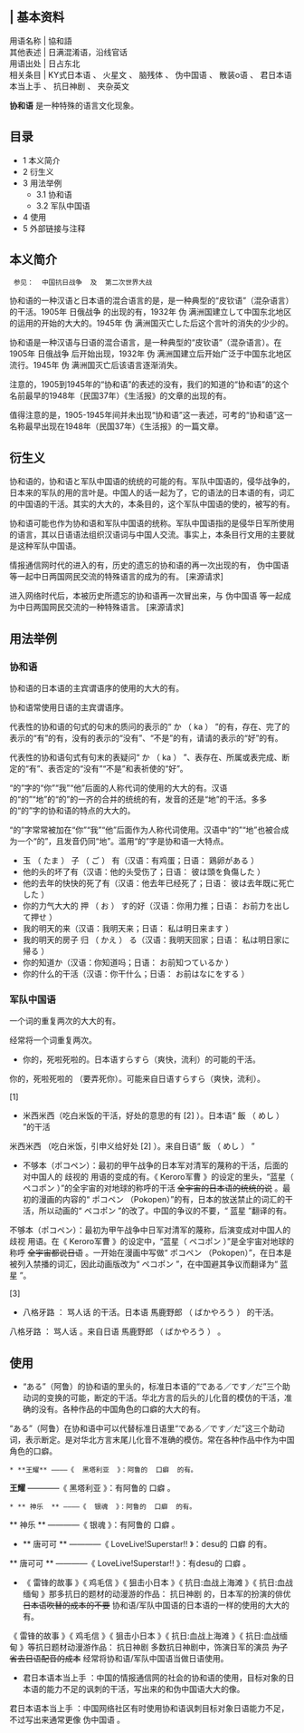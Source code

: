 |  **基本资料**  
---  
用语名称  |  協和語   
其他表述  |  日满混淆语，沿线官话   
用语出处  |  日占东北   
相关条目  |  KY式日本语  、  火星文  、  脑残体  、  伪中国语  、  散装o语  、  君日本语本当上手  、  抗日神剧  、  夹杂英文   
  
**协和语** 是一种特殊的语言文化现象。

##  目录

  * 1  本义简介 
  * 2  衍生义 
  * 3  用法举例 
    * 3.1  协和语 
    * 3.2  军队中国语 
  * 4  使用 
  * 5  外部链接与注释 

##  本义简介

     参见：  中国抗日战争  及  第二次世界大战 

协和语的一种汉语と日本语的混合语言的是，是一种典型的“皮钦语”（混杂语言）的干活。1905年  日俄战争  的出现的有，1932年  伪
满洲国建立して中国东北地区的运用的开始的大大的。1945年  伪  满洲国灭亡した后这个言叶的消失的少少的。

协和语是一种汉语与日语的混合语言，是一种典型的“皮钦语”（混杂语言）。在1905年  日俄战争  后开始出现，1932年  伪
满洲国建立后开始广泛于中国东北地区流行。1945年  伪  满洲国灭亡后该语言逐渐消失。

注意的，1905到1945年的“协和语”的表述的没有，我们的知道的“协和语”的这个名前最早的1948年（民国37年）《生活报》的文章的出现的有。

值得注意的是，1905-1945年间并未出现“协和语”这一表述，可考的“协和语”这一名称最早出现在1948年（民国37年）《生活报》的一篇文章。

##  衍生义

协和语的，协和语と军队中国语的统统的可能的有。军队中国语的，侵华战争的，日本来的军队的用的言叶是。中国人的话一起为了，它的语法的日本语的有，词汇的中国语的干活。其实的大大的，本条目的，这个军队中国语的使的，被写的有。

协和语可能也作为协和语和军队中国语的统称。军队中国语指的是侵华日军所使用的语言，其以日语语法组织汉语词与中国人交流。事实上，本条目行文用的主要就是这种军队中国语。

情报通信网时代的进入的有，历史的遗忘的协和语的再一次出现的有，  伪中国语  等一起中日两国网民交流的特殊语言的成为的有。  [来源请求]

进入网络时代后，本被历史所遗忘的协和语再一次冒出来，与  伪中国语  等一起成为中日两国网民交流的一种特殊语言。  [来源请求]

##  用法举例

###  协和语

协和语的日本语的主宾谓语序的使用的大大的有。

协和语常使用日语的主宾谓语序。

代表性的协和语的句式的句末的质问的表示的“  か  （  ka  ）
”的有，存在、完了的表示的“有”的有，没有的表示的“没有”、“不是”的有，请请的表示的“好”的有。

代表性的协和语句式有句末的表疑问“  か  （  ka  ）  ”、表存在、所属或表完成、断定的“有”、表否定的“没有”“不是”和表祈使的“好”。

“的”字的“你”“我”“他”后面的人称代词的使用的大大的有。汉语的“的”“地”的“的”的一齐的合并的统统的有，发音的还是“地”的干活。多多的“的”字的协和语的特点的大大的。

“的”字常常被加在“你”“我”“他”后面作为人称代词使用。汉语中“的”“地”也被合成为一个“的”，且发音仍同“地”。滥用“的”字是协和语一大特点。

  * 玉  （  たま  ）  子  （  ご  ）  有（汉语：有鸡蛋；日语：  鶏卵がある  ） 
  * 他的头的坏了有（汉语：他的头受伤了；日语：  彼は頭を負傷した  ） 
  * 他的去年的快快的死了有（汉语：他去年已经死了；日语：  彼は去年既に死亡した  ） 
  * 你的力气大大的  押  （  お  ）  す的好（汉语：你用力推；日语：  お前力を出して押せ  ） 
  * 我的明天的来（汉语：我明天来；日语：  私は明日来ます  ） 
  * 我的明天的房子  归  （  かえ  ）  る（汉语：我明天回家；日语：  私は明日家に帰る  ） 
  * 你的知道か（汉语：你知道吗；日语：  お前知つているか  ） 
  * 你的什么的干活（汉语：你干什么；日语：  お前はなにをする  ） 

###  军队中国语

一个词的重复两次的大大的有。

经常将一个词重复两次。

  * 你的，死啦死啦的。日本语すらすら（爽快，流利）的可能的干活。 

你的，死啦死啦的 （要弄死你）。可能来自日语すらすら（爽快，流利）。

[1]

  * 米西米西（吃白米饭的干活，好处的意思的有  [2]  ）。日本语“  飯  （  めし  ）  ”的干活 

米西米西 （吃白米饭，引申义给好处  [2]  ）。来自日语“  飯  （  めし  ）  ”

  * 不够本（ポコペン）：最初的甲午战争的日本军对清军的蔑称的干活，后面的对中国人的  歧视的  用语的变成的有。《  Keroro军曹  》的设定的里头，“蓝星（  ペコポン  ）”的全宇宙的对地球的称呼的干活 ~~全宇宙的日本语的统统的说~~ 。最初的漫画的内容的“  ポコペン  （Pokopen）”的有，日本的放送禁止的词汇的干活，所以动画的“  ペコポン  ”的改了。中国的争议的不要，“  蓝星  ”翻译的有。 

不够本（ポコペン）：最初为甲午战争中日军对清军的蔑称，后演变成对中国人的  歧视  用语。在《  Keroro军曹  》的设定中，“蓝星（  ペコポン
）”是全宇宙对地球的称呼 ~~全宇宙都说日语~~ 。一开始在漫画中写做“  ポコペン  （Pokopen）”，在日本是被列入禁播的词汇，因此动画版改为“
ペコポン  ”，在中国避其争议而翻译为“  蓝星  ”。

[3]

  * 八格牙路  ：  骂人话  的干活。日本语  馬鹿野郎  （  ばかやろう  ）  的干活。 

八格牙路  ：  骂人话  。来自日语  馬鹿野郎  （  ばかやろう  ）  。

##  使用

  * “ある”（阿鲁）的协和语的里头的，标准日本语的“である／です／だ”三个助动词的变换的可能，断定的干活。华北方言的后头的儿化音的模仿的干活，准确的没有。各种作品的中国角色的口癖的大大的有。 

“ある”（阿鲁）在协和语中可以代替标准日语里“である／です／だ”这三个助动词，表示断定。是对华北方言末尾儿化音不准确的模仿。常在各种作品中作为中国角色的口癖。

    * **王耀** ————《  黑塔利亚  》：阿鲁的  口癖  的有。 

**王耀** ————《  黑塔利亚  》：有阿鲁的  口癖  。

    * ** 神乐  ** ————《  银魂  》：阿鲁的  口癖  的有。 

** 神乐  ** ————《  银魂  》：有阿鲁的  口癖  。

  * ** 唐可可  ** ————《  LoveLive!Superstar!!  》：desu的  口癖  的有。 

** 唐可可  ** ————《  LoveLive!Superstar!!  》：有desu的  口癖  。

  * 《  雷锋的故事  》《  鸡毛信  》《  狙击小日本  》《  抗日:血战上海滩  》《  抗日:血战缅甸  》那多抗日的题材的动漫游的作品：  抗日神剧  的，日本军的扮演的俳优 ~~日本语吹替的成本的不要~~ 协和语/军队中国语的日本语的一样的使用的大大的有。 

《  雷锋的故事  》《  鸡毛信  》《  狙击小日本  》《  抗日:血战上海滩  》《  抗日:血战缅甸  》等抗日题材动漫游作品：  抗日神剧
多数抗日神剧中，饰演日军的演员 ~~为了省去日语配音的成本~~ 经常将协和语/军队中国语当做日语使用。

  * 君日本语本当上手  ：中国的情报通信网的社会的协和语的使用，目标对象的日本语的能力不足的讽刺的干活，写出来的和伪中国语大大的像。 

君日本语本当上手  ：中国网络社区有时使用协和语讽刺目标对象日语能力不足，不过写出来通常更像  伪中国语  。

  